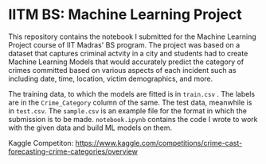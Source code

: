 # IITM BS: Machine Learning Project

This repository contains the notebook I submitted for the Machine Learning Project course of IIT Madras' BS program. The project was based on a dataset that captures criminal actvity in a city and students had to create Machine Learning Models that would accurately predict the category of crimes committed based on various aspects of each incident such as including date, time, location, victim demographics, and more.

The training data, to which the models are fitted is in `train.csv` . The labels are in the `Crime_Category` column of the same. The test data, meanwhile is in `test.csv`. The `sample.csv` is an example file for the format in which the submission is to be made. `notebook.ipynb` contains the code I wrote to work with the given data and build ML models on them.



Kaggle Competiton: https://www.kaggle.com/competitions/crime-cast-forecasting-crime-categories/overview
